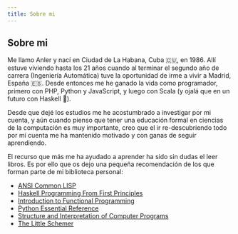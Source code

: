 ```yaml
---
title: Sobre mi
---
```


## Sobre mi 

Me llamo Anler y nací en Ciudad de La Habana, Cuba 🇨🇺, en 1986. Allí estuve viviendo hasta los 21 años cuando al terminar el segundo año de carrera (Ingeniería Automática) tuve la oportunidad de irme a vivir a Madrid, España 🇪🇸. Desde entonces me he ganado la vida como programador, primero con PHP, Python y JavaScript, y luego con Scala (y ojalá que en un futuro con Haskell 🙏).

Desde que dejé los estudios me he acostumbrado a investigar por mi cuenta, y aún cuando pienso que tener una educación formal en ciencias de la computación es muy importante, creo que el ir re-descubriendo todo por mi cuenta me ha mantenido motivado y con ganas de seguir aprendiendo.

El recurso que más me ha ayudado a aprender ha sido sin dudas el leer libros. Es por ello que os dejo una pequeña recomendación de los que forman parte de mi biblioteca personal:

* [ANSI Common LISP](https://www.amazon.com/ANSI-Common-LISP-Paul-Graham/dp/0133708756)
* [Haskell Programming From First Principles](http://haskellbook.com)
* [Introduction to Functional Programming](https://www.amazon.com/Introduction-Functional-Programming-International-Computing/dp/0134841972)
* [Python Essential Reference](https://www.amazon.es/Python-Essential-Reference-Developers-Library/dp/0672329786/ref=sr_1_3?ie=UTF8&qid=1486418842&sr=8-3&keywords=python+reference)
* [Structure and Interpretation of Computer Programs](https://mitpress.mit.edu/sicp/full-text/book/book.html)
* [The Little Schemer](https://mitpress.mit.edu/books/little-schemer)
